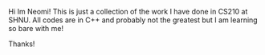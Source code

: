 Hi Im Neomi!
This is just a collection of the work I have done in CS210 at SHNU.
All codes are in C++ and probably not the greatest but I am learning so bare with me!

Thanks!
